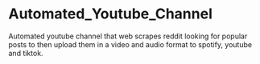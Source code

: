 # Automated_Youtube_Channel
Automated youtube channel that web scrapes reddit looking for popular posts to then upload them in a video and audio format to spotify, youtube and tiktok.
